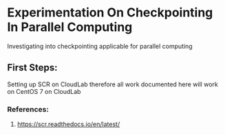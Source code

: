 # Experimentation On Checkpointing In Parallel Computing

Investigating into checkpointing applicable for parallel computing

## First Steps:
Setting up SCR on CloudLab therefore all work documented here will work on CentOS 7 on CloudLab



### References:
1. https://scr.readthedocs.io/en/latest/
